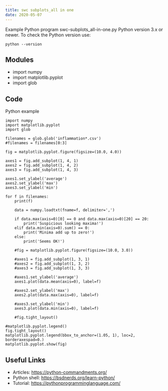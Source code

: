```yaml
---
title: swc subplots_all in one
date: 2020-05-07
---
```

Example Python program swc-subplots_all-in-one.py
Python version 3.x or newer.
To check the Python version use:

    python --version

## Modules

* import numpy
* import matplotlib.pyplot
* import glob

## Code

Python example

    import numpy
    import matplotlib.pyplot
    import glob
    
    filenames = glob.glob('inflammation*.csv')
    #filenames = filenames[0:3]
    
    fig = matplotlib.pyplot.figure(figsize=(10.0, 4.0))
    
    axes1 = fig.add_subplot(1, 4, 1)
    axes2 = fig.add_subplot(1, 4, 2)
    axes3 = fig.add_subplot(1, 4, 3)
    
    axes1.set_ylabel('average')
    axes2.set_ylabel('max')
    axes3.set_ylabel('min')
    
    for f in filenames:
        print(f)
    
        data = numpy.loadtxt(fname=f, delimiter=',')
    
        if data.max(axis=0)[0] == 0 and data.max(axis=0)[20] == 20:
            print('Suspicious looking maxima!')
        elif data.min(axis=0).sum() == 0:
            print('Minima add up to zero!')
        else:
            print('Seems OK!')
    
        #fig = matplotlib.pyplot.figure(figsize=(10.0, 3.0))
    
        #axes1 = fig.add_subplot(1, 3, 1)
        #axes2 = fig.add_subplot(1, 3, 2)
        #axes3 = fig.add_subplot(1, 3, 3)
    
        #axes1.set_ylabel('average')
        axes1.plot(data.mean(axis=0), label=f)
    
        #axes2.set_ylabel('max')
        axes2.plot(data.max(axis=0), label=f)
    
        #axes3.set_ylabel('min')
        axes3.plot(data.min(axis=0), label=f)
    
        #fig.tight_layout()
    
    #matplotlib.pyplot.legend()
    fig.tight_layout()
    matplotlib.pyplot.legend(bbox_to_anchor=(1.05, 1), loc=2, borderaxespad=0.)
    matplotlib.pyplot.show(fig)

## Useful Links

- Articles: https://python-commandments.org/
- Python shell: https://bsdnerds.org/learn-python/
- Tutorial: https://pythonprogramminglanguage.com/
